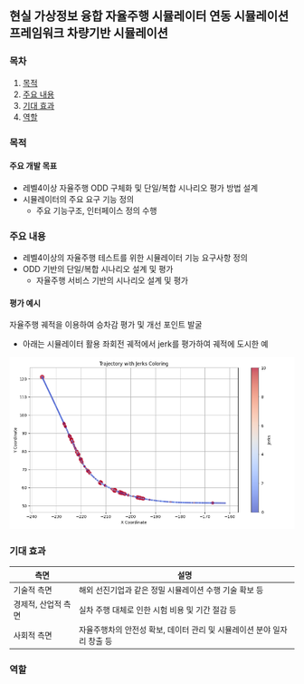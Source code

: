 
## 현실 가상정보 융합 자율주행 시뮬레이터 연동 시뮬레이션 프레임워크 차량기반 시뮬레이션

### 목차
1. [목적](#목적)
2. [주요 내용](#주요-내용)
3. [기대 효과](#기대-효과)
4. [역할](#역할)


### 목적

#### 주요 개발 목표
* 레벨4이상 자율주행 ODD 구체화 및 단일/복합 시나리오 평가 방법 설계
* 시뮬레이터의 주요 요구 기능 정의
  * 주요 기능구조, 인터페이스 정의 수행


### 주요 내용
 
* 레벨4이상의 자율주행 테스트를 위한 시뮬레이터 기능 요구사항 정의
* ODD 기반의 단일/복합 시나리오 설계 및 평가
  * 자율주행 서비스 기반의 시나리오 설계 및 평가

#### 평가 예시
자율주행 궤적을 이용하여 승차감 평가 및 개선 포인트 발굴
* 아래는 시뮬레이터 활용 좌회전 궤적에서 jerk를 평가하여 궤적에 도시한 예

![jerk-traj](./assets/jerk_traj.png)


### 기대 효과
| 측면 | 설명 |
|------|------|
| 기술적 측면 | 해외 선진기업과 같은 정밀 시뮬레이션 수행 기술 확보 등 |
| 경제적, 산업적 측면 | 실차 주행 대체로 인한 시험 비용 및 기간 절감 등 |
| 사회적 측면 | 자율주행차의 안전성 확보, 데이터 관리 및 시뮬레이션 분야 일자리 창출 등 |



### 역할


